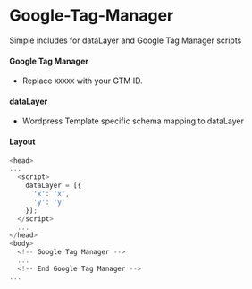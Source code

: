 # Google-Tag-Manager
Simple includes for dataLayer and Google Tag Manager scripts


#### Google Tag Manager
 * Replace ```XXXXX``` with your GTM ID. 
 
#### dataLayer
 * Wordpress Template specific schema mapping to dataLayer
 
 
#### Layout

```javascript
<head>
...
  <script>
    dataLayer = [{
      'x': 'x',
      'y': 'y'
    }];
  </script>
  ...
</head>
<body>
  <!-- Google Tag Manager -->
  ...
  <!-- End Google Tag Manager -->
...
```
